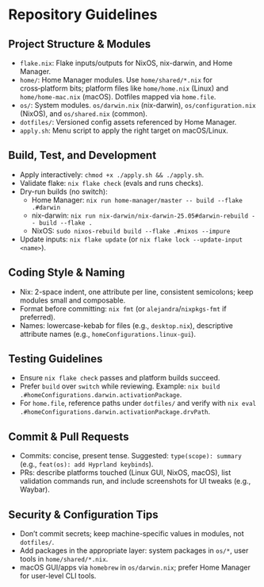 # Repository Guidelines

## Project Structure & Modules
- `flake.nix`: Flake inputs/outputs for NixOS, nix-darwin, and Home Manager.
- `home/`: Home Manager modules. Use `home/shared/*.nix` for cross‑platform bits; platform files like `home/home.nix` (Linux) and `home/home-mac.nix` (macOS). Dotfiles mapped via `home.file`.
- `os/`: System modules. `os/darwin.nix` (nix-darwin), `os/configuration.nix` (NixOS), and `os/shared.nix` (common).
- `dotfiles/`: Versioned config assets referenced by Home Manager.
- `apply.sh`: Menu script to apply the right target on macOS/Linux.

## Build, Test, and Development
- Apply interactively: `chmod +x ./apply.sh && ./apply.sh`.
- Validate flake: `nix flake check` (evals and runs checks).
- Dry-run builds (no switch):
  - Home Manager: `nix run home-manager/master -- build --flake .#darwin`
  - nix-darwin: `nix run nix-darwin/nix-darwin-25.05#darwin-rebuild -- build --flake .`
  - NixOS: `sudo nixos-rebuild build --flake .#nixos --impure`
- Update inputs: `nix flake update` (or `nix flake lock --update-input <name>`).

## Coding Style & Naming
- Nix: 2-space indent, one attribute per line, consistent semicolons; keep modules small and composable.
- Format before committing: `nix fmt` (or `alejandra`/`nixpkgs-fmt` if preferred).
- Names: lowercase-kebab for files (e.g., `desktop.nix`), descriptive attribute names (e.g., `homeConfigurations.linux-gui`).

## Testing Guidelines
- Ensure `nix flake check` passes and platform builds succeed.
- Prefer `build` over `switch` while reviewing. Example: `nix build .#homeConfigurations.darwin.activationPackage`.
- For `home.file`, reference paths under `dotfiles/` and verify with `nix eval .#homeConfigurations.darwin.activationPackage.drvPath`.

## Commit & Pull Requests
- Commits: concise, present tense. Suggested: `type(scope): summary` (e.g., `feat(os): add Hyprland keybinds`).
- PRs: describe platforms touched (Linux GUI, NixOS, macOS), list validation commands run, and include screenshots for UI tweaks (e.g., Waybar).

## Security & Configuration Tips
- Don’t commit secrets; keep machine-specific values in modules, not `dotfiles/`.
- Add packages in the appropriate layer: system packages in `os/*`, user tools in `home/shared/*.nix`.
- macOS GUI/apps via `homebrew` in `os/darwin.nix`; prefer Home Manager for user-level CLI tools.
